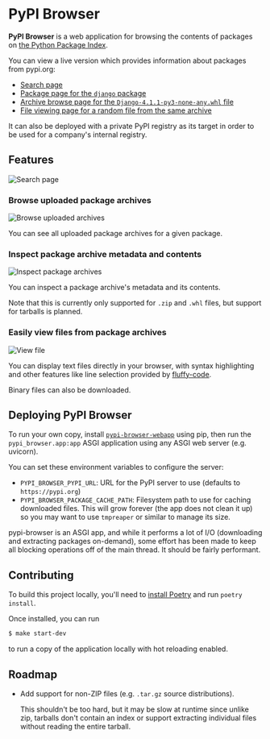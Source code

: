 PyPI Browser
============

**PyPI Browser** is a web application for browsing the contents of packages on
[the Python Package Index](https://pypi.org/).

You can view a live version which provides information about packages from pypi.org:

* [Search page](https://pypi-browser.ckuehl.me/)
* [Package page for the `django` package](https://pypi-browser.ckuehl.me/package/django)
* [Archive browse page for the `Django-4.1.1-py3-none-any.whl` file](https://pypi-browser.ckuehl.me/package/django/Django-4.1.1-py3-none-any.whl)
* [File viewing page for a random file from the same archive](https://pypi-browser.ckuehl.me/package/django/Django-4.1.1-py3-none-any.whl/django/forms/boundfield.py)

It can also be deployed with a private PyPI registry as its target in order to
be used for a company's internal registry.


## Features

![Search page](https://i.fluffy.cc/0lzgf46zcHZs90BZfMKp7cvspnk7QrZk.png)


### Browse uploaded package archives

![Browse uploaded archives](https://i.fluffy.cc/MnRscjgHrVw7DfnsrM3DV2rVQBB3SGNw.png)

You can see all uploaded package archives for a given package.


### Inspect package archive metadata and contents

![Inspect package archives](https://i.fluffy.cc/skXvnlvvhP8NwSN7RrjHBKrV1xMxKzqv.png)

You can inspect a package archive's metadata and its contents.

Note that this is currently only supported for `.zip` and `.whl` files, but
support for tarballs is planned.


### Easily view files from package archives

![View file](https://i.fluffy.cc/6hp4VQmDF4pF6l54QWMfwjXdTpVGk27m.png)

You can display text files directly in your browser, with syntax highlighting
and other features like line selection provided by
[fluffy-code](https://github.com/chriskuehl/fluffy-code).

Binary files can also be downloaded.


## Deploying PyPI Browser

To run your own copy, install
[`pypi-browser-webapp`](https://pypi.org/project/pypi-browser-webapp/) using
pip, then run the `pypi_browser.app:app` ASGI application using any ASGI web
server (e.g. uvicorn).

You can set these environment variables to configure the server:

* `PYPI_BROWSER_PYPI_URL`: URL for the PyPI server to use (defaults to
  `https://pypi.org`)
* `PYPI_BROWSER_PACKAGE_CACHE_PATH`: Filesystem path to use for caching
  downloaded files. This will grow forever (the app does not clean it up) so
  you may want to use `tmpreaper` or similar to manage its size.

pypi-browser is an ASGI app, and while it performs a lot of I/O (downloading and
extracting packages on-demand), some effort has been made to keep all blocking
operations off of the main thread. It should be fairly performant.


## Contributing

To build this project locally, you'll need to [install
Poetry](https://python-poetry.org/docs/) and run `poetry install`.

Once installed, you can run

```bash
$ make start-dev
```

to run a copy of the application locally with hot reloading enabled.


## Roadmap

* Add support for non-ZIP files (e.g. `.tar.gz` source distributions).

  This shouldn't be too hard, but it may be slow at runtime since unlike zip,
  tarballs don't contain an index or support extracting individual files
  without reading the entire tarball.

